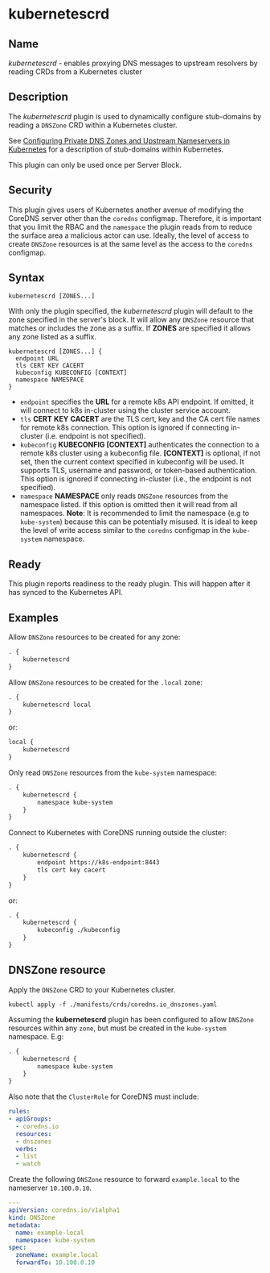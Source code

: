 # kubernetescrd

## Name

*kubernetescrd* - enables proxying DNS messages to upstream resolvers by reading
CRDs from a Kubernetes cluster

## Description

The *kubernetescrd* plugin is used to dynamically configure stub-domains by
reading a `DNSZone` CRD within a Kubernetes cluster.

See [Configuring Private DNS Zones and Upstream Nameservers in
Kubernetes](https://kubernetes.io/blog/2017/04/configuring-private-dns-zones-upstream-nameservers-kubernetes/)
for a description of stub-domains within Kubernetes.

This plugin can only be used once per Server Block.

## Security

This plugin gives users of Kubernetes another avenue of modifying the CoreDNS
server other than the `coredns` configmap. Therefore, it is important that you
limit the RBAC and the `namespace` the plugin reads from to reduce the surface
area a malicious actor can use. Ideally, the level of access to create `DNSZone`
resources is at the same level as the access to the `coredns` configmap.

## Syntax

~~~
kubernetescrd [ZONES...]
~~~

With only the plugin specified, the *kubernetescrd* plugin will default to the
zone specified in the server's block. It will allow any `DNSZone` resource that
matches or includes the zone as a suffix. If **ZONES** are specified it allows
any zone listed as a suffix.

```
kubernetescrd [ZONES...] {
  endpoint URL
  tls CERT KEY CACERT
  kubeconfig KUBECONFIG [CONTEXT]
  namespace NAMESPACE
}
```

* `endpoint` specifies the **URL** for a remote k8s API endpoint.  If omitted,
  it will connect to k8s in-cluster using the cluster service account.
* `tls` **CERT** **KEY** **CACERT** are the TLS cert, key and the CA cert file
  names for remote k8s connection.  This option is ignored if connecting
  in-cluster (i.e. endpoint is not specified).
* `kubeconfig` **KUBECONFIG [CONTEXT]** authenticates the connection to a remote
  k8s cluster using a kubeconfig file.  **[CONTEXT]** is optional, if not set,
  then the current context specified in kubeconfig will be used.  It supports
  TLS, username and password, or token-based authentication.  This option is
  ignored if connecting in-cluster (i.e., the endpoint is not specified).
* `namespace` **NAMESPACE** only reads `DNSZone` resources from the namespace
  listed. If this option is omitted then it will read from all namespaces.
  **Note**: It is recommended to limit the namespace (e.g to `kube-system`)
  because this can be potentially misused. It is ideal to keep the level of
  write access similar to the `coredns` configmap in the `kube-system`
  namespace.

## Ready

This plugin reports readiness to the ready plugin. This will happen after it has
synced to the Kubernetes API.

## Examples

Allow `DNSZone` resources to be created for any zone:

~~~ txt
. {
    kubernetescrd
}
~~~

Allow `DNSZone` resources to be created for the `.local` zone:


~~~ txt
. {
    kubernetescrd local
}
~~~

or:

~~~ txt
local {
    kubernetescrd
}
~~~

Only read `DNSZone` resources from the `kube-system` namespace:

~~~ txt
. {
    kubernetescrd {
        namespace kube-system
    }
}
~~~

Connect to Kubernetes with CoreDNS running outside the cluster:

~~~ txt
. {
    kubernetescrd {
        endpoint https://k8s-endpoint:8443
        tls cert key cacert
    }
}
~~~

or:

~~~ txt
. {
    kubernetescrd {
        kubeconfig ./kubeconfig
    }
}
~~~

## DNSZone resource

Apply the `DNSZone` CRD to your Kubernetes cluster.

```
kubectl apply -f ./manifests/crds/coredns.io_dnszones.yaml
```

Assuming the **kubernetescrd** plugin has been configured to allow `DNSZone`
resources within any `zone`, but must be created in the `kube-system` namespace.
E.g:

~~~ txt
. {
    kubernetescrd {
        namespace kube-system
    }
}
~~~

Also note that the `ClusterRole` for CoreDNS must include:

```yaml
rules:
- apiGroups:
  - coredns.io
  resources:
  - dnszones
  verbs:
  - list
  - watch
```

Create the following `DNSZone` resource to forward `example.local` to the
nameserver `10.100.0.10`.

```yaml
---
apiVersion: coredns.io/v1alpha1
kind: DNSZone
metadata:
  name: example-local
  namespace: kube-system
spec:
  zoneName: example.local
  forwardTo: 10.100.0.10
```
